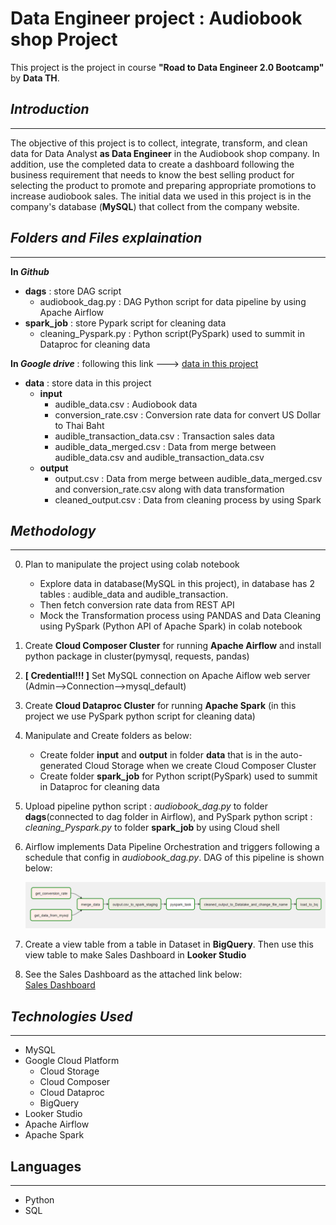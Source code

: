 # Data Engineer project : Audiobook shop Project
This project is the project in course **"Road to Data Engineer 2.0 Bootcamp"** by **Data TH**.

## ***Introduction***
----------------
 The objective of this project is to collect, integrate, transform, and clean data for Data Analyst **as Data Engineer** in the Audiobook shop company. In addition, use the completed data to create a dashboard following the business requirement that needs to know the best selling product for selecting the product to promote and preparing appropriate promotions to increase audiobook sales. The initial data we used in this project is in the company's database (**MySQL**) that collect from the company website.

## ***Folders and Files explaination***
---------------------
**In *Github***
- **dags** : store DAG script
    - audiobook_dag.py : DAG Python script for data pipeline by using Apache Airflow
- **spark_job** : store Pypark script for cleaning data 
    - cleaning_Pyspark.py : Python script(PySpark) used to summit in Dataproc for cleaning data  

**In *Google drive*** : following this link ---> [data in this project](https://drive.google.com/drive/folders/1yHOOobbNEBYs3EuL9_V5kf9JjHLY6Qxg?usp=share_link)
- **data** : store data in this project
    - **input**
        - audible_data.csv : Audiobook data
        - conversion_rate.csv : Conversion rate data for convert US Dollar to Thai Baht
        - audible_transaction_data.csv : Transaction sales data
        - audible_data_merged.csv : Data from merge between audible_data.csv and audible_transaction_data.csv 
    - **output**
        - output.csv : Data from merge between audible_data_merged.csv and conversion_rate.csv along with data transformation
        - cleaned_output.csv : Data from cleaning process by using Spark

## ***Methodology***
--------------
0. Plan to manipulate the project using colab notebook
    - Explore data in database(MySQL in this project), in database has 2 tables : audible_data and audible_transaction.
    - Then fetch conversion rate data from REST API 
    - Mock the Transformation process using PANDAS and Data Cleaning using PySpark (Python API of Apache Spark) in colab notebook
1. Create **Cloud Composer Cluster** for running **Apache Airflow** and install python package in cluster(pymysql, requests, pandas)
2. **[ Credential!!! ]** Set MySQL connection on Apache Aiflow web server (Admin-->Connection-->mysql_default)
3. Create **Cloud Dataproc Cluster** for running **Apache Spark** (in this project we use PySpark python script for cleaning data)
4. Manipulate and Create folders as below:
    - Create folder **input** and **output** in folder **data** that is in the auto-generated Cloud Storage when we create Cloud Composer Cluster
    -  Create folder **spark_job** for Python script(PySpark) used to summit in Dataproc for cleaning data
5. Upload pipeline python script : *audiobook_dag.py* to folder **dags**(connected to dag folder in Airflow), and PySpark python script : *cleaning_Pyspark.py* to folder **spark_job** by using Cloud shell
6. Airflow implements Data Pipeline Orchestration and triggers following a schedule that config in *audiobook_dag.py*. DAG of this pipeline is shown below:

    ![DAG_pic](https://github.com/Jacknvp/Audiobook_Project_DataEngineer/blob/main/pic_project/DAG.png)  

7. Create a view table from a table in Dataset in **BigQuery**. Then use this view table to make Sales Dashboard in **Looker Studio**
8. See the Sales Dashboard as the attached link below:  
    [Sales Dashboard](https://lookerstudio.google.com/s/oV4qnybsMjY)

## ***Technologies Used***
----------------------
- MySQL
- Google Cloud Platform
    - Cloud Storage
    - Cloud Composer
    - Cloud Dataproc
    - BigQuery
- Looker Studio
- Apache Airflow
- Apache Spark
## Languages
-------------
- Python
- SQL
